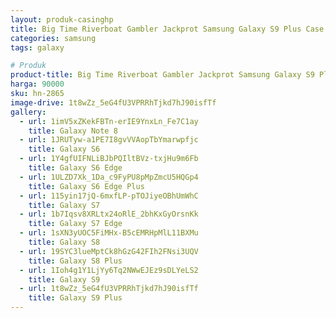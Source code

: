 ```yaml
---
layout: produk-casinghp
title: Big Time Riverboat Gambler Jackprot Samsung Galaxy S9 Plus Case
categories: samsung
tags: galaxy

# Produk
product-title: Big Time Riverboat Gambler Jackprot Samsung Galaxy S9 Plus Case
harga: 90000
sku: hn-2865
image-drive: 1t8wZz_5eG4fU3VPRRhTjkd7hJ90isfTf
gallery:
  - url: 1imV5xZKekFBTn-erIE9YnxLn_Fe7C1ay
    title: Galaxy Note 8
  - url: 1JRUTyw-a1PE7I8gvVVAopTbYmarwpfjc
    title: Galaxy S6
  - url: 1Y4gfUIFNLiBJbPQIltBVz-txjHu9m6Fb
    title: Galaxy S6 Edge
  - url: 1ULZD7Xk_1Da_c9FyPU8pMpZmcU5HQGp4
    title: Galaxy S6 Edge Plus
  - url: 115yin17jQ-6mxfLP-pTOJiyeOBhUmWhC
    title: Galaxy S7
  - url: 1b7Iqsv8XRLtx24oRlE_2bhKxGyOrsnKk
    title: Galaxy S7 Edge
  - url: 1sXN3yUOC5FiMHx-B5cEMRHpMlL11BXMu
    title: Galaxy S8
  - url: 19SYC3lueMptCk8hGzG42FIh2FNsi3UQV
    title: Galaxy S8 Plus
  - url: 1Ioh4g1Y1LjYy6Tq2NWwEJEz9sDLYeLS2
    title: Galaxy S9
  - url: 1t8wZz_5eG4fU3VPRRhTjkd7hJ90isfTf
    title: Galaxy S9 Plus
---
```

